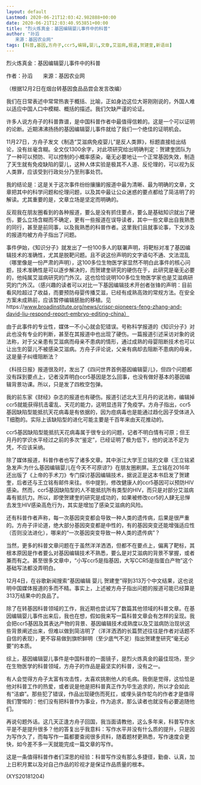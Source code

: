 ```yaml
---
layout: default
Lastmod: 2020-06-21T12:03:42.982888+00:00
date: 2020-06-21T12:03:40.953851+00:00
title: "烈火炼真金：基因编辑婴儿事件中的科普"
author: "孙滔
　　来源：基因农业网"
tags: [科普,基因,方舟子,ccr5,编辑,婴儿,文章,艾滋病,报道,贺建奎,新语丝]
---
```


烈火炼真金：基因编辑婴儿事件中的科普

作者：孙滔　　来源：基因农业网

（根据12月2日在烟台转基因食品品尝会发言改编）

我们在日常表述中常常热衷于概括、比喻，正如身边这位大哥刚刚说的，外国人难以适应中国人口中模糊、概括的描述。我们欠缺严谨的论证。

许多人说方舟子的科普靠谱，是中国科普作者中最值得信赖的。这是一个可以证明的论断。近期沸沸扬扬的基因编辑婴儿事件就给了我们一个绝佳的证明机会。

11月27日，方舟子发文《制造“艾滋病免疫婴儿”是反人类罪》，标题直接给出结论，没有丝毫含糊。全文仅1300余字，对此项研究给出明确判定：贺建奎团队为了一种可以预防、可以控制的小概率感染，毫无必要地让一个正常基因失效，制造了天生就有免疫缺陷的婴儿，这种人体实验是极其不人道、反伦理的，可以视为反人类罪，应该受到行政处分乃至刑事处罚。

我的结论是：这是关于这次事件纷纷攘攘的报道中最为清晰、最为明确的文章，文章把其中的科学问题和伦理问题，以及其中最让公众迷惑的要点都给了简洁明了的解读。尤其重要的是，文章立场是坚定而明确的。

反观我在朋友圈看到的各种报道，要么是没有抓住要点，要么是基础知识就出了硬伤，要么立场含糊而不确定，更有一些报道在误导读者，其中一些文章出自我熟悉的同行，甚至是前同事，以及我熟悉的科普作者。这里我们且就事论事，下文涉及的报道均被方舟子指出了问题。

事件伊始，《知识分子》就发出了一份100多人的联署声明，将靶标对准了基因编辑技术的准确性，尤其是脱靶问题。且不说这份声明的文字语句不通、文法混乱（哪里像是一份严肃的声明），这100多位生物医学家显然不明白此事件的核心问题，技术准确性是可以逐步解决的，而贺建奎研究的硬伤在于，此研究是毫无必要的，他纯属艾滋病研究的门外汉。这也恰恰说明100多位生物医学家也是艾滋病研究的门外汉。（感兴趣的读者可以对比一下基因编辑技术开创者张锋的声明：目前看风险超过了收益，而要预防母婴传播艾滋，已经有成熟高效的常规方法。在安全方案未成熟前，应该暂停编辑胚胎的移植。见https://www.broadinstitute.org/news/crispr-pioneers-feng-zhang-and-david-liu-respond-report-embryo-editing-china）

由于此事件的专业性，媒体一不小心就会犯错误。号称科学报道的《知识分子》对此也没有专业的判断，甚至在其报道中也出现了硬伤。一篇报道引述采访对象的说法称，对于父亲患有艾滋病而母亲不患病的情形，通过成熟的母婴阻断技术也可以让出生的婴儿不被感染艾滋病。方舟子评论说，父亲有病却去阻断不患病的母亲，这是量子纠缠阻断法？

《科技日报》报道很及时，发出了《四问世界首例基因编辑婴儿》，但四个问题都没有踩到要点上，记者没弄明白ccr5基因是怎么回事，也没有做好基本的基因编辑背景功课。所以，只是发了四枚空包弹。

我的前东家《财经》杂志的报道也有硬伤。报道引述北大王月丹的说法称，编辑掉ccr5就能获得抗击霍乱、天花的能力，这明显违背了免疫学。方舟子指出，ccr5基因缺陷型能抵抗天花病毒是有依据的，因为痘病毒也是能通过趋化因子受体进入T细胞的。实际上该缺陷型的进化可能主要是千百年来由天花推动的。

ccr5基因缺陷型能抵抗天花病毒属于很专业的问题，记者不明白情有可原；但王月丹的学识水平经过之前的多次“鉴定”，已经证明了极为低下，他的说法不足为凭，不应该采纳。

除了媒体报道，科普作者也写了诸多文章。其中浙江大学王立铭的文章《王立铭紧急发声:为什么基因编辑婴儿在今天不可原谅?》在朋友圈刷屏。王立铭在2016年还出版了《上帝的手术刀》专门探讨基因编辑技术，据说正是这本书启发了贺建奎，后者还与王立铭有邮件来往。书中提到，修改健康人的ccr5基因可以预防HIV感染。然而，ccr5基因缺陷型的人不能抵抗所有类型的HIV，而只是对部分艾滋病毒有抵抗力。所以，即使贺建奎的研究是成功的，如果被修改ccr5的人肆无忌惮去发生HIV感染高危行为，其实是增加了感染艾滋病的风险。

还有科普作者声称，每一次基因突变都会导致一种人类的遗传病，后果是很严重的。方舟子评论道，绝大部分基因突变都是中性的，有的基因突变还能增强适应性（否则没法进化），哪来的“一次基因突变导致一种人类的遗传病”？

当然，更多的科普文章问题在于虽然洋洋洒洒，但都不在要点上，偏离了靶标，其根本原因是作者要么对基因编辑技术不熟悉，要么是对艾滋病的背景不掌握，或者兼而有之。甚至很多文章中，“小写ccr5是指基因，大写CCR5是指蛋白产物”这个基础写法都没弄明白。

12月4日，在谷歌新闻搜索“基因编辑 婴儿 贺建奎”得到313万个中文结果，这也说明中国媒体报道的多而不精。事实上，上述被方舟子指出问题的报道可能已经算是313万结果中的良品了。

除了在转基因科普领域的工作，我近期也尝试写了数篇其他领域的科普文章。在基因编辑婴儿事件出来后，我也在想，假如我来写一篇科普文章会有怎样的呈现。我会把ccr5基因及其表达产物的背景、基因编辑技术成熟度以及艾滋病防治现状这些背景阐述出来，但难以做到简洁明了（洋洋洒洒的长篇赘述往往是作者对话题不自信的表现），更不容易做到旗帜鲜明（至少底气不足）指出贺建奎研究“毫无必要”的本质。

综上，基因编辑婴儿事件是中国科普的一面镜子，是烈火炼真金的最佳现场，至少在生物医学的科普领域，方舟子的作品是最坚实的科普，没有之一。

有人会觉得方舟子太富有攻击性，太喜欢挑剔他人的毛病。我倒是觉得，这恰恰是他对科普工作的热爱，或者说是他是把科普真正作为毕生追求的，所以才会如此有“洁癖”。那些犯了错误，作品出现硬伤而死扛，或埋头装作鸵鸟的作者才是值得我们警惕的：他们没有把科普作为事业，作为追求，那么读者也就没有必要追随他们。

再说句题外话。这几天正逢方舟子回国，我当面请教他，这么多年来，科普写作水平是不是提升很多？他的答复出乎我意料：写作水平并没有什么质的提升，只是因为写作久了，而每写作一篇都要查阅很多资料，随着题材更熟悉，写作速度会更快，如今差不多一天就能完成一篇文章的写作。

这是一条值得科普作者们深思的经验：科普写作没有那么多捷径，勤奋、认真，加上日积月累以及对自己作品的珍视才是保证作品质量的根本。

(XYS20181204)

